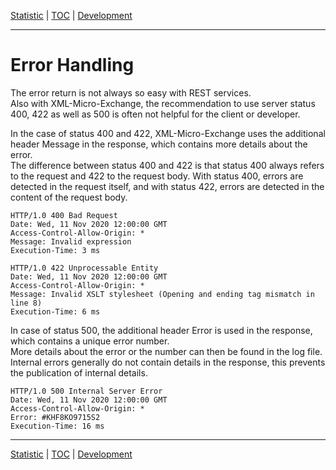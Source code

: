[Statistic](statistic.md) | [TOC](README.md) | [Development](development.md)
- - -

# Error Handling

The error return is not always so easy with REST services.  
Also with XML-Micro-Exchange, the recommendation to use server status 400, 422
as well as 500 is often not helpful for the client or developer.

In the case of status 400 and 422, XML-Micro-Exchange uses the additional
header Message in the response, which contains more details about the error.  
The difference between status 400 and 422 is that status 400 always refers to
the request and 422 to the request body. With status 400, errors are detected
in the request itself, and with status 422, errors are detected in the content
of the request body.

```
HTTP/1.0 400 Bad Request
Date: Wed, 11 Nov 2020 12:00:00 GMT
Access-Control-Allow-Origin: *
Message: Invalid expression
Execution-Time: 3 ms
```
```
HTTP/1.0 422 Unprocessable Entity
Date: Wed, 11 Nov 2020 12:00:00 GMT
Access-Control-Allow-Origin: *
Message: Invalid XSLT stylesheet (Opening and ending tag mismatch in line 8)
Execution-Time: 6 ms
```

In case of status 500, the additional header Error is used in the response,
which contains a unique error number.  
More details about the error or the number can then be found in the log file.  
Internal errors generally do not contain details in the response, this prevents
the publication of internal details.

```
HTTP/1.0 500 Internal Server Error
Date: Wed, 11 Nov 2020 12:00:00 GMT
Access-Control-Allow-Origin: *
Error: #KHF8KO9715S2
Execution-Time: 16 ms
```



- - -

[Statistic](statistic.md) | [TOC](README.md) | [Development](development.md)